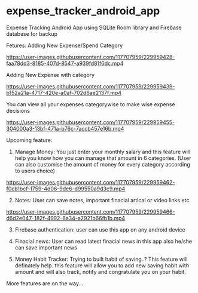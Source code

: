 # expense_tracker_android_app

Expense Tracking Android App using SQLite Room library and Firebase database for backup

Fetures:
Adding New Expense/Spend Category


https://user-images.githubusercontent.com/117707959/229959428-faa78dd3-8185-407d-8547-a939fd81f6dc.mp4


Adding New Expense with category


https://user-images.githubusercontent.com/117707959/229959439-b152a21a-4717-420e-a0af-702d6ae2137f.mp4


You can view all your expenses categorywise to make wise expense decisions


https://user-images.githubusercontent.com/117707959/229959455-304000a3-13bf-471a-b76c-7accb457e16b.mp4



Upcoming feature:
1. Manage Money: You just enter your monthly salary and this feature will help you know how you can manage that amount in 6 categories.
(User can also customise the amount of money for every category according to users choice)


https://user-images.githubusercontent.com/117707959/229959462-f0cb1bcf-1759-4d06-9de6-d99550a9d3c9.mp4

2. Notes: User can save notes, important finacial artical or video links etc.


https://user-images.githubusercontent.com/117707959/229959466-d6d2e047-182f-4992-8a34-a2921b66fb1b.mp4

3. Firebase authentication: user can use this app on any android device

4. Finacial news: User can read latest finacial news in this app also he/she can save important news

5. Money Habit Tracker: Trying to built habit of saving..? 
This feature will definately help. this feature will allow you to add new saving habit with amount and will also track, notify and congratulate you on your habit.

More features are on the way...


